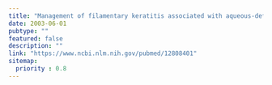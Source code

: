 ```yaml
---
title: "Management of filamentary keratitis associated with aqueous-deficient dry eye."
date: 2003-06-01
pubtype: ""
featured: false
description: ""
link: "https://www.ncbi.nlm.nih.gov/pubmed/12808401"
sitemap:
  priority : 0.8
---
```



